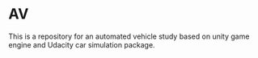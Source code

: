 # AV


This is a repository for an automated vehicle study based on unity game engine and Udacity car simulation package.
